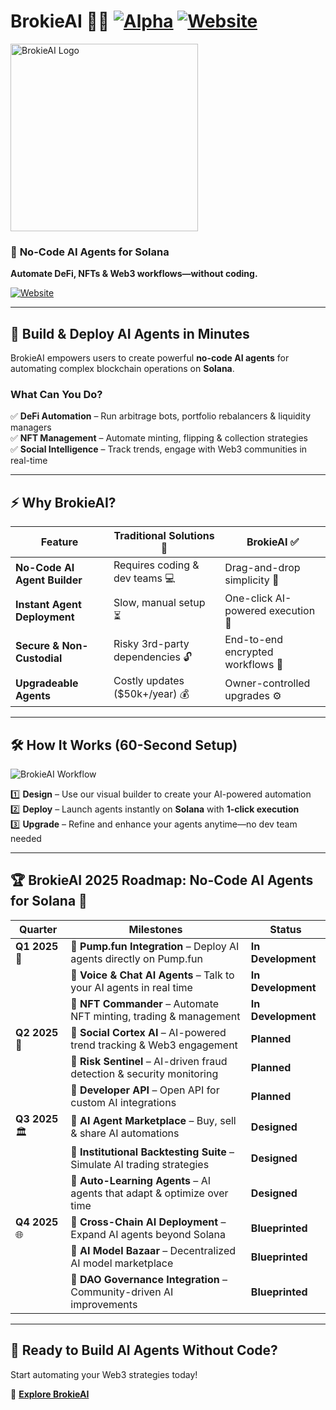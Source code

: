# **BrokieAI 🤖💸** [![Alpha](https://img.shields.io/badge/Status-Alpha-ec1c7d)](https://brokieai.xyz) [![Website](https://img.shields.io/badge/Powered_by-ElizaOS-4B69FF)](https://elizas.com/)  

<a href="https://www.brokieai.xyz/" target="_blank">  
    <img src="https://www.brokieai.xyz/_next/image?url=%2Fandrew_smoking.gif&w=32&q=75" width="300" alt="BrokieAI Logo" />  
</a>  

### 🚀 **No-Code AI Agents for Solana**  
**Automate DeFi, NFTs & Web3 workflows—without coding.**  

[![Website](https://img.shields.io/badge/Visit-BrokieAI-4B69FF)](https://brokieai.xyz)  

---

## **🔹 Build & Deploy AI Agents in Minutes**  
BrokieAI empowers users to create powerful **no-code AI agents** for automating complex blockchain operations on **Solana**.  

### **What Can You Do?**  

✅ **DeFi Automation** – Run arbitrage bots, portfolio rebalancers & liquidity managers  
✅ **NFT Management** – Automate minting, flipping & collection strategies  
✅ **Social Intelligence** – Track trends, engage with Web3 communities in real-time  

---

## **⚡ Why BrokieAI?**  
| Feature                  | Traditional Solutions 🚫 | BrokieAI ✅ |  
|-------------------------|---------------------|-----------|  
| **No-Code AI Agent Builder** | Requires coding & dev teams 💻 | Drag-and-drop simplicity 🎨 |  
| **Instant Agent Deployment** | Slow, manual setup ⏳ | One-click AI-powered execution 🚀 |  
| **Secure & Non-Custodial** | Risky 3rd-party dependencies 🔓 | End-to-end encrypted workflows 🔐 |  
| **Upgradeable Agents** | Costly updates ($50k+/year) 💰 | Owner-controlled upgrades ⚙️ |  

---

## **🛠️ How It Works (60-Second Setup)**  
![BrokieAI Workflow](https://i.postimg.cc/G3MtdDNm/brokie-ai-works.png)  

1️⃣ **Design** – Use our visual builder to create your AI-powered automation  
2️⃣ **Deploy** – Launch agents instantly on **Solana** with **1-click execution**  
3️⃣ **Upgrade** – Refine and enhance your agents anytime—no dev team needed  

---

## 🏆 BrokieAI 2025 Roadmap: No-Code AI Agents for Solana 🚀  

| **Quarter**    | **Milestones**                                           | **Status**          |  
|--------------|-------------------------------------------------|----------------|  
| **Q1 2025** 🌱 | 🔹 **Pump.fun Integration** – Deploy AI agents directly on Pump.fun  | **In Development** |  
|              | 🔹 **Voice & Chat AI Agents** – Talk to your AI agents in real time  | **In Development** |  
|              | 🔹 **NFT Commander** – Automate NFT minting, trading & management  | **In Development** |  
| **Q2 2025** 🚄 | 🔹 **Social Cortex AI** – AI-powered trend tracking & Web3 engagement  | **Planned** |  
|              | 🔹 **Risk Sentinel** – AI-driven fraud detection & security monitoring  | **Planned** |  
|              | 🔹 **Developer API** – Open API for custom AI integrations  | **Planned** |  
| **Q3 2025** 🏛️ | 🔹 **AI Agent Marketplace** – Buy, sell & share AI automations  | **Designed** |  
|              | 🔹 **Institutional Backtesting Suite** – Simulate AI trading strategies  | **Designed** |  
|              | 🔹 **Auto-Learning Agents** – AI agents that adapt & optimize over time  | **Designed** |  
| **Q4 2025** 🌐 | 🔹 **Cross-Chain AI Deployment** – Expand AI agents beyond Solana  | **Blueprinted** |  
|              | 🔹 **AI Model Bazaar** – Decentralized AI model marketplace  | **Blueprinted** |  
|              | 🔹 **DAO Governance Integration** – Community-driven AI improvements  | **Blueprinted** |  

---

## **🚀 Ready to Build AI Agents Without Code?**  
Start automating your Web3 strategies today!  

🔗 **[Explore BrokieAI](https://brokieai.xyz)**  
